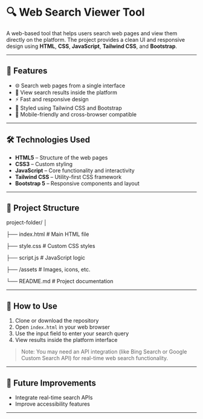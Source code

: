 # 🔍 Web Search Viewer Tool

A web-based tool that helps users search web pages and view them directly on the platform. The project provides a clean UI and responsive design using **HTML**, **CSS**, **JavaScript**, **Tailwind CSS**, and **Bootstrap**.

---

## 🚀 Features

- 🌐 Search web pages from a single interface  
- 🧭 View search results inside the platform  
- ⚡ Fast and responsive design  
- 🎨 Styled using Tailwind CSS and Bootstrap  
- 📱 Mobile-friendly and cross-browser compatible  

---

## 🛠️ Technologies Used

- **HTML5** – Structure of the web pages  
- **CSS3** – Custom styling  
- **JavaScript** – Core functionality and interactivity  
- **Tailwind CSS** – Utility-first CSS framework  
- **Bootstrap 5** – Responsive components and layout

---

## 📂 Project Structure

project-folder/
│

├── index.html # Main HTML file

├── style.css # Custom CSS styles

├── script.js # JavaScript logic

├── /assets # Images, icons, etc.

└── README.md # Project documentation

---

## 🔧 How to Use

1. Clone or download the repository
2. Open `index.html` in your web browser
3. Use the input field to enter your search query
4. View results inside the platform interface

> Note: You may need an API integration (like Bing Search or Google Custom Search API) for real-time web search functionality.

---

## 📌 Future Improvements

- Integrate real-time search APIs  
- Improve accessibility features  

---
